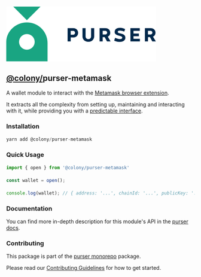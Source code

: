 ![purser](../../../../.assets/purser_200.svg)

## [@colony/](https://www.npmjs.com/org/colony)purser-metamask

A wallet module to interact with the [Metamask browser extension](https://metamask.io/).

It extracts all the complexity from setting up, maintaining and interacting with it, while providing you with a [predictable interface](https://docs.colony.io/purser/api-wallet-object/).

### Installation
```js
yarn add @colony/purser-metamask
```

### Quick Usage
```js
import { open } from '@colony/purser-metamask'

const wallet = open();

console.log(wallet); // { address: '...', chainId: '...', publicKey: '...' }
```

### Documentation

You can find more in-depth description for this module's API in the [purser docs](https://docs.colony.io/purser/api-purser-metamask/).

### Contributing

This package is part of the [purser monorepo](https://github.com/JoinColony/purser) package.

Please read our [Contributing Guidelines](https://github.com/JoinColony/purser/blob/master/.github/CONTRIBUTING.md) for how to get started.
